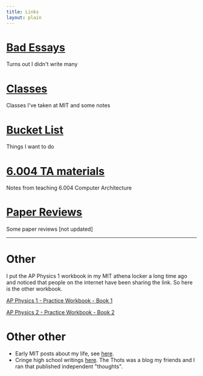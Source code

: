 ```yaml
---
title: Links
layout: plain
---
```


# [Bad Essays](/blog)

Turns out I didn't write many

# [Classes](/classes)

Classes I've taken at MIT and some notes

# [Bucket List](/bucketlist)

Things I want to do

# [6.004 TA materials](/sixdouble4)

Notes from teaching 6.004 Computer Architecture

# [Paper Reviews](/paperreview)

Some paper reviews [not updated]

<hr />

# Other

I put the AP Physics 1 workbook in my MIT athena locker a long time ago and noticed that people on the internet have been sharing the link. So here is the other workbook.

[AP Physics 1 - Practice Workbook - Book 1](http://web.mit.edu/~yczeng/Public/WORKBOOK%201%20FULL.pdf)

[AP Physics 2 - Practice Workbook - Book 2](http://web.mit.edu/~yczeng/Public/AP%202%20workbook.pdf)

# Other other

- Early MIT posts about my life, see [here](https://catherinezeng.blogspot.com/).
- Cringe high school writings [here](http://thethots.mit.edu/). The Thots was a blog my friends and I ran that published independent "thoughts".
